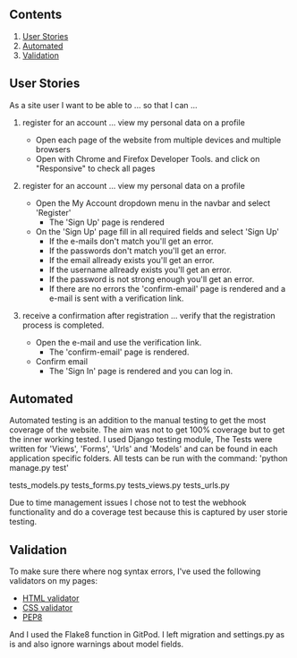 ## Contents
1. [User Stories](#user-stories)
2. [Automated](#automated)
3. [Validation](#validation)


## User Stories
As a site user I want to be able to ... so that I can ...
1. register for an account ... view my personal data on a profile
    - Open each page of the website from multiple devices and multiple browsers
    - Open with Chrome and Firefox Developer Tools. and click on "Responsive" to check all pages

2. register for an account ... view my personal data on a profile
    - Open the My Account dropdown menu in the navbar and select 'Register'
        * The 'Sign Up' page is rendered
    - On the 'Sign Up' page fill in all required fields and select 'Sign Up'
        * If the e-mails don't match you'll get an error.
        * If the passwords don't match you'll get an error.
        * If the email allready exists you'll get an error.
        * If the username allready exists you'll get an error.
        * If the password is not strong enough you'll get an error.
        * If there are no errors the 'confirm-email' page is rendered and a e-mail is sent with a verification link.

3. receive a confirmation after registration ... verify that the registration process is completed.
    - Open the e-mail and use the verification link.
        * The 'confirm-email' page is rendered.
    - Confirm email
        * The 'Sign In' page is rendered and you can log in.
        
## Automated
Automated testing is an addition to the manual testing to get the most coverage of the website. The aim was not to get 100% coverage but to get the inner working tested. I used Django testing module, The Tests were written for 'Views', 'Forms', 'Urls' and 'Models' and can be found in each application specific folders. All tests can be run with the command: 'python manage.py test'

tests_models.py
tests_forms.py
tests_views.py
tests_urls.py

Due to time management issues I chose not to test the webhook functionality and do a coverage test because this is captured by user storie testing.

## Validation
To make sure there where nog syntax errors, I've used the following validators on my pages:
* [HTML validator](https://validator.w3.org/#validate_by_input)
* [CSS validator](https://jigsaw.w3.org/css-validator/)
* [PEP8](http://pep8online.com/checkresult)

And I used the Flake8 function in GitPod. I left migration and settings.py as is and also ignore warnings about model fields.